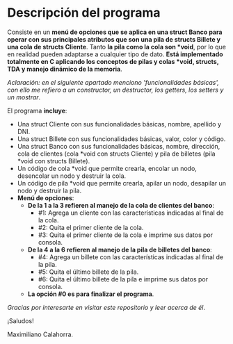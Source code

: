 # Descripción del programa
Consiste en un **menú de opciones que se aplica en una struct Banco para operar con sus principales atributos que son una pila de structs Billete y una cola de structs Cliente**. Tanto **la pila como la cola son \*void**, por lo que en realidad pueden adaptarse a cualquier tipo de dato. **Está implementado totalmente en C aplicando los conceptos de pilas y colas \*void, structs, TDA y manejo dinámico de la memoria**.

*Aclaración: en el siguiente apartado menciono 'funcionalidades básicas', con ello me refiero a un constructor, un destructor, los getters, los setters y un mostrar*.

El programa **incluye**:
- Una struct Cliente con sus funcionalidades básicas, nombre, apellido y DNI.
- Una struct Billete con sus funcionalidades básicas, valor, color y código.
- Una struct Banco con sus funcionalidades básicas, nombre, dirección, cola de clientes (cola *void con structs Cliente) y pila de billetes (pila *void con structs Billete).
- Un código de cola *void que permite crearla, encolar un nodo, desencolar un nodo y destruir la cola.
- Un código de pila *void que permite crearla, apilar un nodo, desapilar un nodo y destruir la pila.
- **Menú de opciones**:
  - **De la 1 a la 3 refieren al manejo de la cola de clientes del banco**:
    - #1: Agrega un cliente con las características indicadas al final de la cola.
    - #2: Quita el primer cliente de la cola.
    - #3: Quita el primer cliente de la cola e imprime sus datos por consola.
  - **De la 4 a la 6 refieren al manejo de la pila de billetes del banco**:
    - #4: Agrega un billete con las características indicadas al final de la pila.
    - #5: Quita el último billete de la pila.
    - #6: Quita el último billete de la pila e imprime sus datos por consola.
  - **La opción #0 es para finalizar el programa**.

*Gracias por interesarte en visitar este repositorio y leer acerca de él*.

¡Saludos!

Maximiliano Calahorra.
